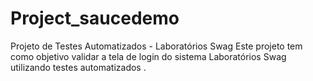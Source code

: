 # Project_saucedemo
Projeto de Testes Automatizados - Laboratórios Swag  Este projeto tem como objetivo validar a tela de login do sistema Laboratórios Swag utilizando testes automatizados .
